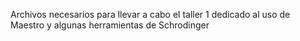 Archivos necesarios para llevar a cabo el taller 1 dedicado al uso de Maestro y algunas herramientas de Schrodinger
